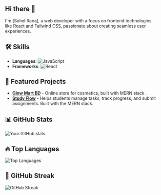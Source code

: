 ## Hi there 👋

I'm [Sohel Rana], a web developer with a focus on frontend technologies like React and Tailwind CSS, passionate about creating seamless user experiences.

## 🛠 Skills
- **Languages**: ![JavaScript](https://img.shields.io/badge/-JavaScript-F7DF1E?logo=javascript&logoColor=black)
-  **Frameworks**: ![React](https://img.shields.io/badge/-React-61DAFB?logo=react&logoColor=black)

## 🌟 Featured Projects
- **[Glow Mart BD](https://glow-mart-bd.web.app/)** - Online store for cosmetics, built with MERN stack .
- **[Study Flow](https://stydy-flow.web.app/)** - Helps students manage tasks, track progress, and submit assignments. Built with the MERN stack.

## 📊 GitHub Stats
![Your GitHub stats](https://github-readme-stats.vercel.app/api?username=Sohelrana2815&show_icons=true&theme=radical)

## 🔥 Top Languages
![Top Languages](https://github-readme-stats.vercel.app/api/top-langs/?username=Sohelrana2815&layout=compact&theme=radical)

## 🚀 GitHub Streak
![GitHub Streak](https://streak-stats.demolab.com/?user=Sohelrana2815&theme=radical)
